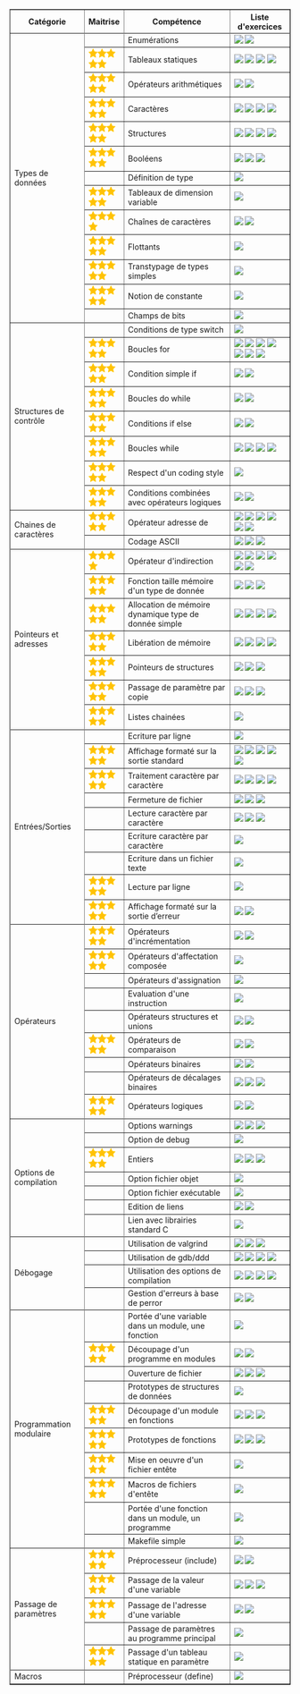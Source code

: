 <html>
<meta http-equiv="content-type" content="text/html; charset=utf-8" />
<link rel="stylesheet" href="../.progress/sommaire.css" type="text/css" />
<title>Sommaire des exercices</title>
<table border="1" id="sommaire">
<tr><th>Catégorie</th><th>Maitrise</th><th>Compétence</th><th>Liste d&#x27;exercices</th></tr>
<tr><td rowspan="14">Types de données</td></tr>
<tr><td width="50"></td><td>Enumérations</td><td><a href=exercices/affiche-jour><img src="https://img.shields.io/static/v1.svg?label=affiche-jour&message=0&color=brightgreen" /></a> <a href=exercices/matieres><img src="https://img.shields.io/static/v1.svg?label=matieres&message=0&color=red" /></a> </td></tr>
<tr><td width="50"><img src=../.progress/star.png /><img src=../.progress/star.png /><img src=../.progress/star.png /><img src=../.progress/star.png /><img src=../.progress/star.png /></td><td>Tableaux statiques</td><td><a href=exercices/partition><img src="https://img.shields.io/static/v1.svg?label=partition&message=0&color=brightgreen" /></a> <a href=exercices/somme-impairs><img src="https://img.shields.io/static/v1.svg?label=somme-impairs&message=5&color=brightgreen" /></a> <a href=exercices/somme-pairs><img src="https://img.shields.io/static/v1.svg?label=somme-pairs&message=5&color=brightgreen" /></a> <a href=exercices/debogage-exo5><img src="https://img.shields.io/static/v1.svg?label=debogage-exo5&message=0&color=yellow" /></a> </td></tr>
<tr><td width="50"><img src=../.progress/star.png /><img src=../.progress/star.png /><img src=../.progress/star.png /><img src=../.progress/star.png /><img src=../.progress/star.png /></td><td>Opérateurs arithmétiques</td><td><a href=exercices/diviseurs><img src="https://img.shields.io/static/v1.svg?label=diviseurs&message=5&color=brightgreen" /></a> <a href=exercices/rationnels><img src="https://img.shields.io/static/v1.svg?label=rationnels&message=5&color=brightgreen" /></a> </td></tr>
<tr><td width="50"><img src=../.progress/star.png /><img src=../.progress/star.png /><img src=../.progress/star.png /><img src=../.progress/star.png /><img src=../.progress/star.png /></td><td>Caractères</td><td><a href=exercices/do-while><img src="https://img.shields.io/static/v1.svg?label=do-while&message=5&color=brightgreen" /></a> <a href=exercices/palindrome><img src="https://img.shields.io/static/v1.svg?label=palindrome&message=5&color=brightgreen" /></a> <a href=exercices/pendu><img src="https://img.shields.io/static/v1.svg?label=pendu&message=0&color=yellow" /></a> <a href=exercices/statphabet><img src="https://img.shields.io/static/v1.svg?label=statphabet&message=0&color=yellow" /></a> </td></tr>
<tr><td width="50"><img src=../.progress/star.png /><img src=../.progress/star.png /><img src=../.progress/star.png /><img src=../.progress/star.png /><img src=../.progress/star.png /></td><td>Structures</td><td><a href=exercices/rationnels><img src="https://img.shields.io/static/v1.svg?label=rationnels&message=5&color=brightgreen" /></a> <a href=exercices/euro2016><img src="https://img.shields.io/static/v1.svg?label=euro2016&message=0&color=yellow" /></a> <a href=exercices/listes><img src="https://img.shields.io/static/v1.svg?label=listes&message=3&color=yellow" /></a> <a href=exercices/suite><img src="https://img.shields.io/static/v1.svg?label=suite&message=0&color=yellow" /></a> </td></tr>
<tr><td width="50"><img src=../.progress/star.png /><img src=../.progress/star.png /><img src=../.progress/star.png /><img src=../.progress/star.png /><img src=../.progress/star.png /></td><td>Booléens</td><td><a href=exercices/noel><img src="https://img.shields.io/static/v1.svg?label=noel&message=0&color=brightgreen" /></a> <a href=exercices/palindrome><img src="https://img.shields.io/static/v1.svg?label=palindrome&message=5&color=brightgreen" /></a> <a href=exercices/matieres><img src="https://img.shields.io/static/v1.svg?label=matieres&message=0&color=red" /></a> </td></tr>
<tr><td width="50"></td><td>Définition de type</td><td><a href=exercices/matieres><img src="https://img.shields.io/static/v1.svg?label=matieres&message=0&color=red" /></a> </td></tr>
<tr><td width="50"><img src=../.progress/star.png /><img src=../.progress/star.png /><img src=../.progress/star.png /><img src=../.progress/star.png /><img src=../.progress/star.png /></td><td>Tableaux de dimension variable</td><td><a href=exercices/module-tableaux><img src="https://img.shields.io/static/v1.svg?label=module-tableaux&message=5&color=brightgreen" /></a> </td></tr>
<tr><td width="50"><img src=../.progress/star.png /><img src=../.progress/star.png /><img src=../.progress/star.png /><img src=../.progress/star.png /></td><td>Chaînes de caractères</td><td><a href=exercices/palindrome><img src="https://img.shields.io/static/v1.svg?label=palindrome&message=5&color=brightgreen" /></a> <a href=exercices/pendu><img src="https://img.shields.io/static/v1.svg?label=pendu&message=0&color=yellow" /></a> </td></tr>
<tr><td width="50"><img src=../.progress/star.png /><img src=../.progress/star.png /><img src=../.progress/star.png /><img src=../.progress/star.png /><img src=../.progress/star.png /></td><td>Flottants</td><td><a href=exercices/rationnels><img src="https://img.shields.io/static/v1.svg?label=rationnels&message=5&color=brightgreen" /></a> </td></tr>
<tr><td width="50"><img src=../.progress/star.png /><img src=../.progress/star.png /><img src=../.progress/star.png /><img src=../.progress/star.png /><img src=../.progress/star.png /></td><td>Transtypage de types simples</td><td><a href=exercices/rationnels><img src="https://img.shields.io/static/v1.svg?label=rationnels&message=5&color=brightgreen" /></a> </td></tr>
<tr><td width="50"><img src=../.progress/star.png /><img src=../.progress/star.png /><img src=../.progress/star.png /><img src=../.progress/star.png /><img src=../.progress/star.png /></td><td>Notion de constante</td><td><a href=exercices/somme-impairs><img src="https://img.shields.io/static/v1.svg?label=somme-impairs&message=5&color=brightgreen" /></a> </td></tr>
<tr><td width="50"></td><td>Champs de bits</td><td><a href=exercices/statphabet><img src="https://img.shields.io/static/v1.svg?label=statphabet&message=0&color=yellow" /></a> </td></tr>
<tr><td rowspan="9">Structures de contrôle</td></tr>
<tr><td width="50"></td><td>Conditions de type switch</td><td><a href=exercices/affiche-jour><img src="https://img.shields.io/static/v1.svg?label=affiche-jour&message=0&color=brightgreen" /></a> </td></tr>
<tr><td width="50"><img src=../.progress/star.png /><img src=../.progress/star.png /><img src=../.progress/star.png /><img src=../.progress/star.png /><img src=../.progress/star.png /></td><td>Boucles for</td><td><a href=exercices/debogage-exo3><img src="https://img.shields.io/static/v1.svg?label=debogage-exo3&message=0&color=brightgreen" /></a> <a href=exercices/debogage-exo7><img src="https://img.shields.io/static/v1.svg?label=debogage-exo7&message=0&color=brightgreen" /></a> <a href=exercices/diviseurs><img src="https://img.shields.io/static/v1.svg?label=diviseurs&message=5&color=brightgreen" /></a> <a href=exercices/palindrome><img src="https://img.shields.io/static/v1.svg?label=palindrome&message=5&color=brightgreen" /></a> <a href=exercices/partition><img src="https://img.shields.io/static/v1.svg?label=partition&message=0&color=brightgreen" /></a> <a href=exercices/somme-impairs><img src="https://img.shields.io/static/v1.svg?label=somme-impairs&message=5&color=brightgreen" /></a> <a href=exercices/somme-pairs><img src="https://img.shields.io/static/v1.svg?label=somme-pairs&message=5&color=brightgreen" /></a> </td></tr>
<tr><td width="50"><img src=../.progress/star.png /><img src=../.progress/star.png /><img src=../.progress/star.png /><img src=../.progress/star.png /><img src=../.progress/star.png /></td><td>Condition simple if</td><td><a href=exercices/debogage-exo9><img src="https://img.shields.io/static/v1.svg?label=debogage-exo9&message=0&color=brightgreen" /></a> <a href=exercices/palindrome><img src="https://img.shields.io/static/v1.svg?label=palindrome&message=5&color=brightgreen" /></a> </td></tr>
<tr><td width="50"><img src=../.progress/star.png /><img src=../.progress/star.png /><img src=../.progress/star.png /><img src=../.progress/star.png /><img src=../.progress/star.png /></td><td>Boucles do while</td><td><a href=exercices/do-while><img src="https://img.shields.io/static/v1.svg?label=do-while&message=5&color=brightgreen" /></a> <a href=exercices/pendu><img src="https://img.shields.io/static/v1.svg?label=pendu&message=0&color=yellow" /></a> </td></tr>
<tr><td width="50"><img src=../.progress/star.png /><img src=../.progress/star.png /><img src=../.progress/star.png /><img src=../.progress/star.png /><img src=../.progress/star.png /></td><td>Conditions if else</td><td><a href=exercices/papous><img src="https://img.shields.io/static/v1.svg?label=papous&message=5&color=brightgreen" /></a> <a href=exercices/euro2016><img src="https://img.shields.io/static/v1.svg?label=euro2016&message=0&color=yellow" /></a> </td></tr>
<tr><td width="50"><img src=../.progress/star.png /><img src=../.progress/star.png /><img src=../.progress/star.png /><img src=../.progress/star.png /><img src=../.progress/star.png /></td><td>Boucles while</td><td><a href=exercices/miaou><img src="https://img.shields.io/static/v1.svg?label=miaou&message=0&color=brightgreen" /></a> <a href=exercices/palindrome><img src="https://img.shields.io/static/v1.svg?label=palindrome&message=5&color=brightgreen" /></a> <a href=exercices/somme-impairs><img src="https://img.shields.io/static/v1.svg?label=somme-impairs&message=5&color=brightgreen" /></a> <a href=exercices/somme-pairs><img src="https://img.shields.io/static/v1.svg?label=somme-pairs&message=5&color=brightgreen" /></a> </td></tr>
<tr><td width="50"><img src=../.progress/star.png /><img src=../.progress/star.png /><img src=../.progress/star.png /><img src=../.progress/star.png /><img src=../.progress/star.png /></td><td>Respect d'un coding style</td><td><a href=exercices/mystere><img src="https://img.shields.io/static/v1.svg?label=mystere&message=5&color=brightgreen" /></a> </td></tr>
<tr><td width="50"><img src=../.progress/star.png /><img src=../.progress/star.png /><img src=../.progress/star.png /><img src=../.progress/star.png /><img src=../.progress/star.png /></td><td>Conditions combinées avec opérateurs logiques</td><td><a href=exercices/noel><img src="https://img.shields.io/static/v1.svg?label=noel&message=0&color=brightgreen" /></a> <a href=exercices/papous><img src="https://img.shields.io/static/v1.svg?label=papous&message=5&color=brightgreen" /></a> </td></tr>
<tr><td rowspan="3">Chaines de caractères</td></tr>
<tr><td width="50"><img src=../.progress/star.png /><img src=../.progress/star.png /><img src=../.progress/star.png /><img src=../.progress/star.png /><img src=../.progress/star.png /></td><td>Opérateur adresse de</td><td><a href=exercices/debogage-exo1><img src="https://img.shields.io/static/v1.svg?label=debogage-exo1&message=0&color=brightgreen" /></a> <a href=exercices/param><img src="https://img.shields.io/static/v1.svg?label=param&message=0&color=brightgreen" /></a> <a href=exercices/pointeurs><img src="https://img.shields.io/static/v1.svg?label=pointeurs&message=0&color=brightgreen" /></a> <a href=exercices/alloc><img src="https://img.shields.io/static/v1.svg?label=alloc&message=0&color=yellow" /></a> <a href=exercices/euro2016><img src="https://img.shields.io/static/v1.svg?label=euro2016&message=0&color=yellow" /></a> <a href=exercices/listes><img src="https://img.shields.io/static/v1.svg?label=listes&message=3&color=yellow" /></a> </td></tr>
<tr><td width="50"></td><td>Codage ASCII</td><td><a href=exercices/lexico><img src="https://img.shields.io/static/v1.svg?label=lexico&message=0&color=brightgreen" /></a> <a href=exercices/encoder><img src="https://img.shields.io/static/v1.svg?label=encoder&message=0&color=yellow" /></a> <a href=exercices/statphabet><img src="https://img.shields.io/static/v1.svg?label=statphabet&message=0&color=yellow" /></a> </td></tr>
<tr><td rowspan="8">Pointeurs et adresses</td></tr>
<tr><td width="50"><img src=../.progress/star.png /><img src=../.progress/star.png /><img src=../.progress/star.png /><img src=../.progress/star.png /></td><td>Opérateur d'indirection</td><td><a href=exercices/param><img src="https://img.shields.io/static/v1.svg?label=param&message=0&color=brightgreen" /></a> <a href=exercices/pointeurs><img src="https://img.shields.io/static/v1.svg?label=pointeurs&message=0&color=brightgreen" /></a> <a href=exercices/alloc><img src="https://img.shields.io/static/v1.svg?label=alloc&message=0&color=yellow" /></a> <a href=exercices/debogage-exo5><img src="https://img.shields.io/static/v1.svg?label=debogage-exo5&message=0&color=yellow" /></a> <a href=exercices/listes><img src="https://img.shields.io/static/v1.svg?label=listes&message=3&color=yellow" /></a> <a href=exercices/triche><img src="https://img.shields.io/static/v1.svg?label=triche&message=0&color=yellow" /></a> </td></tr>
<tr><td width="50"><img src=../.progress/star.png /><img src=../.progress/star.png /><img src=../.progress/star.png /><img src=../.progress/star.png /><img src=../.progress/star.png /></td><td>Fonction taille mémoire d'un type de donnée</td><td><a href=exercices/alloc><img src="https://img.shields.io/static/v1.svg?label=alloc&message=0&color=yellow" /></a> <a href=exercices/listes><img src="https://img.shields.io/static/v1.svg?label=listes&message=3&color=yellow" /></a> <a href=exercices/suite><img src="https://img.shields.io/static/v1.svg?label=suite&message=0&color=yellow" /></a> </td></tr>
<tr><td width="50"><img src=../.progress/star.png /><img src=../.progress/star.png /><img src=../.progress/star.png /><img src=../.progress/star.png /><img src=../.progress/star.png /></td><td>Allocation de mémoire dynamique type de donnée simple</td><td><a href=exercices/alloc><img src="https://img.shields.io/static/v1.svg?label=alloc&message=0&color=yellow" /></a> <a href=exercices/listes><img src="https://img.shields.io/static/v1.svg?label=listes&message=3&color=yellow" /></a> <a href=exercices/suite><img src="https://img.shields.io/static/v1.svg?label=suite&message=0&color=yellow" /></a> <a href=exercices/triche><img src="https://img.shields.io/static/v1.svg?label=triche&message=0&color=yellow" /></a> </td></tr>
<tr><td width="50"><img src=../.progress/star.png /><img src=../.progress/star.png /><img src=../.progress/star.png /><img src=../.progress/star.png /><img src=../.progress/star.png /></td><td>Libération de mémoire</td><td><a href=exercices/alloc><img src="https://img.shields.io/static/v1.svg?label=alloc&message=0&color=yellow" /></a> <a href=exercices/listes><img src="https://img.shields.io/static/v1.svg?label=listes&message=3&color=yellow" /></a> <a href=exercices/suite><img src="https://img.shields.io/static/v1.svg?label=suite&message=0&color=yellow" /></a> <a href=exercices/triche><img src="https://img.shields.io/static/v1.svg?label=triche&message=0&color=yellow" /></a> </td></tr>
<tr><td width="50"><img src=../.progress/star.png /><img src=../.progress/star.png /><img src=../.progress/star.png /><img src=../.progress/star.png /><img src=../.progress/star.png /></td><td>Pointeurs de structures</td><td><a href=exercices/euro2016><img src="https://img.shields.io/static/v1.svg?label=euro2016&message=0&color=yellow" /></a> <a href=exercices/listes><img src="https://img.shields.io/static/v1.svg?label=listes&message=3&color=yellow" /></a> <a href=exercices/suite><img src="https://img.shields.io/static/v1.svg?label=suite&message=0&color=yellow" /></a> </td></tr>
<tr><td width="50"><img src=../.progress/star.png /><img src=../.progress/star.png /><img src=../.progress/star.png /><img src=../.progress/star.png /><img src=../.progress/star.png /></td><td>Passage de paramètre par copie</td><td><a href=exercices/module-tableaux><img src="https://img.shields.io/static/v1.svg?label=module-tableaux&message=5&color=brightgreen" /></a> <a href=exercices/param><img src="https://img.shields.io/static/v1.svg?label=param&message=0&color=brightgreen" /></a> <a href=exercices/listes><img src="https://img.shields.io/static/v1.svg?label=listes&message=3&color=yellow" /></a> </td></tr>
<tr><td width="50"><img src=../.progress/star.png /><img src=../.progress/star.png /><img src=../.progress/star.png /><img src=../.progress/star.png /><img src=../.progress/star.png /></td><td>Listes chainées</td><td><a href=exercices/listes><img src="https://img.shields.io/static/v1.svg?label=listes&message=3&color=yellow" /></a> </td></tr>
<tr><td rowspan="10">Entrées/Sorties</td></tr>
<tr><td width="50"></td><td>Ecriture par ligne</td><td><a href=exercices/big-brother><img src="https://img.shields.io/static/v1.svg?label=big-brother&message=0&color=brightgreen" /></a> </td></tr>
<tr><td width="50"><img src=../.progress/star.png /><img src=../.progress/star.png /><img src=../.progress/star.png /><img src=../.progress/star.png /><img src=../.progress/star.png /></td><td>Affichage formaté sur la sortie standard</td><td><a href=exercices/diviseurs><img src="https://img.shields.io/static/v1.svg?label=diviseurs&message=5&color=brightgreen" /></a> <a href=exercices/miaou><img src="https://img.shields.io/static/v1.svg?label=miaou&message=0&color=brightgreen" /></a> <a href=exercices/module-tableaux><img src="https://img.shields.io/static/v1.svg?label=module-tableaux&message=5&color=brightgreen" /></a> <a href=exercices/pingpong><img src="https://img.shields.io/static/v1.svg?label=pingpong&message=0&color=brightgreen" /></a> <a href=exercices/safari><img src="https://img.shields.io/static/v1.svg?label=safari&message=5&color=brightgreen" /></a> </td></tr>
<tr><td width="50"><img src=../.progress/star.png /><img src=../.progress/star.png /><img src=../.progress/star.png /><img src=../.progress/star.png /><img src=../.progress/star.png /></td><td>Traitement caractère par caractère</td><td><a href=exercices/do-while><img src="https://img.shields.io/static/v1.svg?label=do-while&message=5&color=brightgreen" /></a> <a href=exercices/lexico><img src="https://img.shields.io/static/v1.svg?label=lexico&message=0&color=brightgreen" /></a> <a href=exercices/palindrome><img src="https://img.shields.io/static/v1.svg?label=palindrome&message=5&color=brightgreen" /></a> <a href=exercices/pendu><img src="https://img.shields.io/static/v1.svg?label=pendu&message=0&color=yellow" /></a> </td></tr>
<tr><td width="50"></td><td>Fermeture de fichier</td><td><a href=exercices/miaou><img src="https://img.shields.io/static/v1.svg?label=miaou&message=0&color=brightgreen" /></a> <a href=exercices/encoder><img src="https://img.shields.io/static/v1.svg?label=encoder&message=0&color=yellow" /></a> <a href=exercices/statphabet><img src="https://img.shields.io/static/v1.svg?label=statphabet&message=0&color=yellow" /></a> </td></tr>
<tr><td width="50"></td><td>Lecture caractère par caractère</td><td><a href=exercices/miaou><img src="https://img.shields.io/static/v1.svg?label=miaou&message=0&color=brightgreen" /></a> <a href=exercices/encoder><img src="https://img.shields.io/static/v1.svg?label=encoder&message=0&color=yellow" /></a> <a href=exercices/statphabet><img src="https://img.shields.io/static/v1.svg?label=statphabet&message=0&color=yellow" /></a> </td></tr>
<tr><td width="50"></td><td>Ecriture caractère par caractère</td><td><a href=exercices/encoder><img src="https://img.shields.io/static/v1.svg?label=encoder&message=0&color=yellow" /></a> </td></tr>
<tr><td width="50"></td><td>Ecriture dans un fichier texte</td><td><a href=exercices/encoder><img src="https://img.shields.io/static/v1.svg?label=encoder&message=0&color=yellow" /></a> </td></tr>
<tr><td width="50"><img src=../.progress/star.png /><img src=../.progress/star.png /><img src=../.progress/star.png /><img src=../.progress/star.png /><img src=../.progress/star.png /></td><td>Lecture par ligne</td><td><a href=exercices/module-tableaux><img src="https://img.shields.io/static/v1.svg?label=module-tableaux&message=5&color=brightgreen" /></a> </td></tr>
<tr><td width="50"><img src=../.progress/star.png /><img src=../.progress/star.png /><img src=../.progress/star.png /><img src=../.progress/star.png /><img src=../.progress/star.png /></td><td>Affichage formaté sur la sortie d’erreur</td><td><a href=exercices/pingpong><img src="https://img.shields.io/static/v1.svg?label=pingpong&message=0&color=brightgreen" /></a> <a href=exercices/safari><img src="https://img.shields.io/static/v1.svg?label=safari&message=5&color=brightgreen" /></a> </td></tr>
<tr><td rowspan="10">Opérateurs</td></tr>
<tr><td width="50"><img src=../.progress/star.png /><img src=../.progress/star.png /><img src=../.progress/star.png /><img src=../.progress/star.png /><img src=../.progress/star.png /></td><td>Opérateurs d'incrémentation</td><td><a href=exercices/capitaine><img src="https://img.shields.io/static/v1.svg?label=capitaine&message=4&color=brightgreen" /></a> <a href=exercices/statphabet><img src="https://img.shields.io/static/v1.svg?label=statphabet&message=0&color=yellow" /></a> </td></tr>
<tr><td width="50"><img src=../.progress/star.png /><img src=../.progress/star.png /><img src=../.progress/star.png /><img src=../.progress/star.png /><img src=../.progress/star.png /></td><td>Opérateurs d'affectation composée</td><td><a href=exercices/capitaine><img src="https://img.shields.io/static/v1.svg?label=capitaine&message=4&color=brightgreen" /></a> </td></tr>
<tr><td width="50"></td><td>Opérateurs d'assignation</td><td><a href=exercices/debogage-exo9><img src="https://img.shields.io/static/v1.svg?label=debogage-exo9&message=0&color=brightgreen" /></a> </td></tr>
<tr><td width="50"></td><td>Evaluation d'une instruction</td><td><a href=exercices/debogage-exo9><img src="https://img.shields.io/static/v1.svg?label=debogage-exo9&message=0&color=brightgreen" /></a> </td></tr>
<tr><td width="50"></td><td>Opérateurs structures et unions</td><td><a href=exercices/euro2016><img src="https://img.shields.io/static/v1.svg?label=euro2016&message=0&color=yellow" /></a> <a href=exercices/suite><img src="https://img.shields.io/static/v1.svg?label=suite&message=0&color=yellow" /></a> </td></tr>
<tr><td width="50"><img src=../.progress/star.png /><img src=../.progress/star.png /><img src=../.progress/star.png /><img src=../.progress/star.png /><img src=../.progress/star.png /></td><td>Opérateurs de comparaison</td><td><a href=exercices/lexico><img src="https://img.shields.io/static/v1.svg?label=lexico&message=0&color=brightgreen" /></a> <a href=exercices/module-tableaux><img src="https://img.shields.io/static/v1.svg?label=module-tableaux&message=5&color=brightgreen" /></a> </td></tr>
<tr><td width="50"></td><td>Opérateurs binaires</td><td><a href=exercices/partition><img src="https://img.shields.io/static/v1.svg?label=partition&message=0&color=brightgreen" /></a> <a href=exercices/matieres><img src="https://img.shields.io/static/v1.svg?label=matieres&message=0&color=red" /></a> </td></tr>
<tr><td width="50"></td><td>Opérateurs de décalages binaires</td><td><a href=exercices/partition><img src="https://img.shields.io/static/v1.svg?label=partition&message=0&color=brightgreen" /></a> <a href=exercices/suite><img src="https://img.shields.io/static/v1.svg?label=suite&message=0&color=yellow" /></a> <a href=exercices/matieres><img src="https://img.shields.io/static/v1.svg?label=matieres&message=0&color=red" /></a> </td></tr>
<tr><td width="50"><img src=../.progress/star.png /><img src=../.progress/star.png /><img src=../.progress/star.png /><img src=../.progress/star.png /><img src=../.progress/star.png /></td><td>Opérateurs logiques</td><td><a href=exercices/noel><img src="https://img.shields.io/static/v1.svg?label=noel&message=0&color=brightgreen" /></a> <a href=exercices/papous><img src="https://img.shields.io/static/v1.svg?label=papous&message=5&color=brightgreen" /></a> </td></tr>
<tr><td rowspan="8">Options de compilation</td></tr>
<tr><td width="50"></td><td>Options warnings</td><td><a href=exercices/debogage-exo1><img src="https://img.shields.io/static/v1.svg?label=debogage-exo1&message=0&color=brightgreen" /></a> <a href=exercices/implicit-declaration><img src="https://img.shields.io/static/v1.svg?label=implicit-declaration&message=0&color=brightgreen" /></a> <a href=exercices/portee><img src="https://img.shields.io/static/v1.svg?label=portee&message=0&color=brightgreen" /></a> </td></tr>
<tr><td width="50"></td><td>Option de debug</td><td><a href=exercices/debogage-exo1><img src="https://img.shields.io/static/v1.svg?label=debogage-exo1&message=0&color=brightgreen" /></a> </td></tr>
<tr><td width="50"><img src=../.progress/star.png /><img src=../.progress/star.png /><img src=../.progress/star.png /><img src=../.progress/star.png /><img src=../.progress/star.png /></td><td>Entiers</td><td><a href=exercices/debogage-exo3><img src="https://img.shields.io/static/v1.svg?label=debogage-exo3&message=0&color=brightgreen" /></a> <a href=exercices/diviseurs><img src="https://img.shields.io/static/v1.svg?label=diviseurs&message=5&color=brightgreen" /></a> <a href=exercices/rationnels><img src="https://img.shields.io/static/v1.svg?label=rationnels&message=5&color=brightgreen" /></a> </td></tr>
<tr><td width="50"></td><td>Option fichier objet</td><td><a href=exercices/edition-liens><img src="https://img.shields.io/static/v1.svg?label=edition-liens&message=0&color=brightgreen" /></a> </td></tr>
<tr><td width="50"></td><td>Option fichier exécutable</td><td><a href=exercices/edition-liens><img src="https://img.shields.io/static/v1.svg?label=edition-liens&message=0&color=brightgreen" /></a> </td></tr>
<tr><td width="50"></td><td>Edition de liens</td><td><a href=exercices/edition-liens><img src="https://img.shields.io/static/v1.svg?label=edition-liens&message=0&color=brightgreen" /></a> <a href=exercices/undefined-reference><img src="https://img.shields.io/static/v1.svg?label=undefined-reference&message=0&color=brightgreen" /></a> </td></tr>
<tr><td width="50"></td><td>Lien avec librairies standard C</td><td><a href=exercices/undefined-reference><img src="https://img.shields.io/static/v1.svg?label=undefined-reference&message=0&color=brightgreen" /></a> </td></tr>
<tr><td rowspan="5">Débogage</td></tr>
<tr><td width="50"></td><td>Utilisation de valgrind</td><td><a href=exercices/debogage-exo1><img src="https://img.shields.io/static/v1.svg?label=debogage-exo1&message=0&color=brightgreen" /></a> <a href=exercices/debogage-exo5><img src="https://img.shields.io/static/v1.svg?label=debogage-exo5&message=0&color=yellow" /></a> <a href=exercices/suite><img src="https://img.shields.io/static/v1.svg?label=suite&message=0&color=yellow" /></a> </td></tr>
<tr><td width="50"></td><td>Utilisation de gdb/ddd</td><td><a href=exercices/debogage-exo1><img src="https://img.shields.io/static/v1.svg?label=debogage-exo1&message=0&color=brightgreen" /></a> <a href=exercices/debogage-exo3><img src="https://img.shields.io/static/v1.svg?label=debogage-exo3&message=0&color=brightgreen" /></a> <a href=exercices/debogage-exo7><img src="https://img.shields.io/static/v1.svg?label=debogage-exo7&message=0&color=brightgreen" /></a> <a href=exercices/debogage-exo5><img src="https://img.shields.io/static/v1.svg?label=debogage-exo5&message=0&color=yellow" /></a> </td></tr>
<tr><td width="50"></td><td>Utilisation des options de compilation</td><td><a href=exercices/debogage-exo1><img src="https://img.shields.io/static/v1.svg?label=debogage-exo1&message=0&color=brightgreen" /></a> <a href=exercices/debogage-exo3><img src="https://img.shields.io/static/v1.svg?label=debogage-exo3&message=0&color=brightgreen" /></a> <a href=exercices/debogage-exo7><img src="https://img.shields.io/static/v1.svg?label=debogage-exo7&message=0&color=brightgreen" /></a> <a href=exercices/debogage-exo9><img src="https://img.shields.io/static/v1.svg?label=debogage-exo9&message=0&color=brightgreen" /></a> </td></tr>
<tr><td width="50"></td><td>Gestion d'erreurs à base de perror</td><td><a href=exercices/errno><img src="https://img.shields.io/static/v1.svg?label=errno&message=0&color=brightgreen" /></a> <a href=exercices/suite><img src="https://img.shields.io/static/v1.svg?label=suite&message=0&color=yellow" /></a> </td></tr>
<tr><td rowspan="11">Programmation modulaire</td></tr>
<tr><td width="50"></td><td>Portée d'une variable dans un module, une fonction</td><td><a href=exercices/debogage-exo5><img src="https://img.shields.io/static/v1.svg?label=debogage-exo5&message=0&color=yellow" /></a> </td></tr>
<tr><td width="50"><img src=../.progress/star.png /><img src=../.progress/star.png /><img src=../.progress/star.png /><img src=../.progress/star.png /><img src=../.progress/star.png /></td><td>Découpage d'un programme en modules</td><td><a href=exercices/edition-liens><img src="https://img.shields.io/static/v1.svg?label=edition-liens&message=0&color=brightgreen" /></a> <a href=exercices/module-tableaux><img src="https://img.shields.io/static/v1.svg?label=module-tableaux&message=5&color=brightgreen" /></a> </td></tr>
<tr><td width="50"></td><td>Ouverture de fichier</td><td><a href=exercices/miaou><img src="https://img.shields.io/static/v1.svg?label=miaou&message=0&color=brightgreen" /></a> <a href=exercices/encoder><img src="https://img.shields.io/static/v1.svg?label=encoder&message=0&color=yellow" /></a> <a href=exercices/statphabet><img src="https://img.shields.io/static/v1.svg?label=statphabet&message=0&color=yellow" /></a> </td></tr>
<tr><td width="50"></td><td>Prototypes de structures de données</td><td><a href=exercices/euro2016><img src="https://img.shields.io/static/v1.svg?label=euro2016&message=0&color=yellow" /></a> </td></tr>
<tr><td width="50"><img src=../.progress/star.png /><img src=../.progress/star.png /><img src=../.progress/star.png /><img src=../.progress/star.png /><img src=../.progress/star.png /></td><td>Découpage d'un module en fonctions</td><td><a href=exercices/miaou><img src="https://img.shields.io/static/v1.svg?label=miaou&message=0&color=brightgreen" /></a> <a href=exercices/module-tableaux><img src="https://img.shields.io/static/v1.svg?label=module-tableaux&message=5&color=brightgreen" /></a> <a href=exercices/somme-impairs><img src="https://img.shields.io/static/v1.svg?label=somme-impairs&message=5&color=brightgreen" /></a> </td></tr>
<tr><td width="50"><img src=../.progress/star.png /><img src=../.progress/star.png /><img src=../.progress/star.png /><img src=../.progress/star.png /><img src=../.progress/star.png /></td><td>Prototypes de fonctions</td><td><a href=exercices/miaou><img src="https://img.shields.io/static/v1.svg?label=miaou&message=0&color=brightgreen" /></a> <a href=exercices/module-tableaux><img src="https://img.shields.io/static/v1.svg?label=module-tableaux&message=5&color=brightgreen" /></a> <a href=exercices/somme-impairs><img src="https://img.shields.io/static/v1.svg?label=somme-impairs&message=5&color=brightgreen" /></a> </td></tr>
<tr><td width="50"><img src=../.progress/star.png /><img src=../.progress/star.png /><img src=../.progress/star.png /><img src=../.progress/star.png /><img src=../.progress/star.png /></td><td>Mise en oeuvre d'un fichier entête</td><td><a href=exercices/module-tableaux><img src="https://img.shields.io/static/v1.svg?label=module-tableaux&message=5&color=brightgreen" /></a> </td></tr>
<tr><td width="50"><img src=../.progress/star.png /><img src=../.progress/star.png /><img src=../.progress/star.png /><img src=../.progress/star.png /><img src=../.progress/star.png /></td><td>Macros de fichiers d'entête</td><td><a href=exercices/module-tableaux><img src="https://img.shields.io/static/v1.svg?label=module-tableaux&message=5&color=brightgreen" /></a> </td></tr>
<tr><td width="50"></td><td>Portée d'une fonction dans un module, un programme</td><td><a href=exercices/portee><img src="https://img.shields.io/static/v1.svg?label=portee&message=0&color=brightgreen" /></a> </td></tr>
<tr><td width="50"></td><td>Makefile simple</td><td><a href=exercices/undefined-reference><img src="https://img.shields.io/static/v1.svg?label=undefined-reference&message=0&color=brightgreen" /></a> </td></tr>
<tr><td rowspan="6">Passage de paramètres</td></tr>
<tr><td width="50"><img src=../.progress/star.png /><img src=../.progress/star.png /><img src=../.progress/star.png /><img src=../.progress/star.png /><img src=../.progress/star.png /></td><td>Préprocesseur (include)</td><td><a href=exercices/implicit-declaration><img src="https://img.shields.io/static/v1.svg?label=implicit-declaration&message=0&color=brightgreen" /></a> <a href=exercices/module-tableaux><img src="https://img.shields.io/static/v1.svg?label=module-tableaux&message=5&color=brightgreen" /></a> </td></tr>
<tr><td width="50"><img src=../.progress/star.png /><img src=../.progress/star.png /><img src=../.progress/star.png /><img src=../.progress/star.png /><img src=../.progress/star.png /></td><td>Passage de la valeur d'une variable</td><td><a href=exercices/module-tableaux><img src="https://img.shields.io/static/v1.svg?label=module-tableaux&message=5&color=brightgreen" /></a> <a href=exercices/param><img src="https://img.shields.io/static/v1.svg?label=param&message=0&color=brightgreen" /></a> <a href=exercices/listes><img src="https://img.shields.io/static/v1.svg?label=listes&message=3&color=yellow" /></a> </td></tr>
<tr><td width="50"><img src=../.progress/star.png /><img src=../.progress/star.png /><img src=../.progress/star.png /><img src=../.progress/star.png /><img src=../.progress/star.png /></td><td>Passage de l'adresse d'une variable</td><td><a href=exercices/param><img src="https://img.shields.io/static/v1.svg?label=param&message=0&color=brightgreen" /></a> <a href=exercices/listes><img src="https://img.shields.io/static/v1.svg?label=listes&message=3&color=yellow" /></a> </td></tr>
<tr><td width="50"></td><td>Passage de paramètres au programme principal</td><td><a href=exercices/miaou><img src="https://img.shields.io/static/v1.svg?label=miaou&message=0&color=brightgreen" /></a> </td></tr>
<tr><td width="50"><img src=../.progress/star.png /><img src=../.progress/star.png /><img src=../.progress/star.png /><img src=../.progress/star.png /><img src=../.progress/star.png /></td><td>Passage d'un tableau statique en paramètre</td><td><a href=exercices/module-tableaux><img src="https://img.shields.io/static/v1.svg?label=module-tableaux&message=5&color=brightgreen" /></a> </td></tr>
<tr><td rowspan="2">Macros</td></tr>
<tr><td width="50"></td><td>Préprocesseur (define)</td><td><a href=exercices/preproc><img src="https://img.shields.io/static/v1.svg?label=preproc&message=0&color=brightgreen" /></a> </td></tr>
</table>
</html>